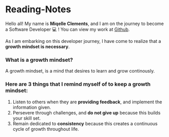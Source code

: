 # Reading-Notes

Hello all! My name is **Miqelle Clements**, and I am on the journey to become a Software Developer :computer: ! You can view my work at [Github](https://github.com/miqelle).

As I am embarking on this developer journey, I have come to realize that a **growth mindset is necessary**.

### What is a growth mindset?
 
A growth mindset, is a mind that desires to learn and grow continously.

### Here are 3 things that I remind myself of to keep a growth mindset:

1. Listen to others when they are **providing feedback**, and implement the information given.
2. Persevere through challenges, and **do not give up** because this builds your skill set.
3. Remain dedicated to **consistency** because this creates a continuous cycle of growth throughout life.
